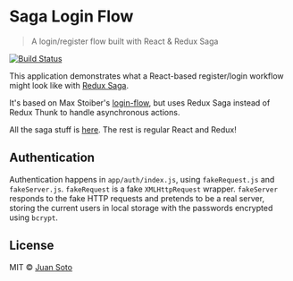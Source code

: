 # Saga Login Flow

> A login/register flow built with React & Redux Saga

[![Build Status](https://travis-ci.org/sotojuan/saga-login-flow.svg?branch=master)](https://travis-ci.org/sotojuan/saga-login-flow)

This application demonstrates what a React-based register/login workflow might look like with [Redux Saga](https://github.com/yelouafi/redux-saga).

It's based on Max Stoiber's [login-flow](https://github.com/mxstbr/login-flow), but uses Redux Saga instead of Redux Thunk to handle asynchronous actions.

All the saga stuff is [here](https://github.com/sotojuan/saga-login-flow/blob/master/app/sagas/index.js). The rest is regular React and Redux!

## Authentication

Authentication happens in `app/auth/index.js`, using `fakeRequest.js` and `fakeServer.js`. `fakeRequest` is a fake `XMLHttpRequest` wrapper. `fakeServer` responds to the fake HTTP requests and pretends to be a real server, storing the current users in local storage with the passwords encrypted using `bcrypt`.

## License

MIT © [Juan Soto](http://juansoto.me)
